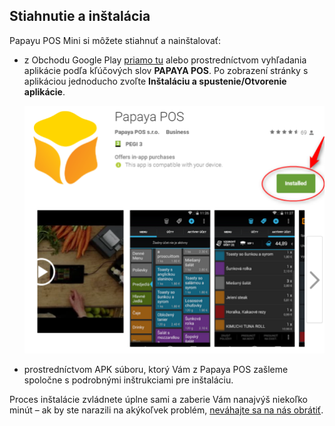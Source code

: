 ## Stiahnutie a inštalácia

Papayu POS Mini si môžete stiahnuť a nainštalovať:

* z Obchodu Google Play [priamo tu](https://play.google.com/store/apps/details?id=qnd.papaya.pos) alebo prostredníctvom vyhľadania aplikácie podľa kľúčových slov **PAPAYA POS**. Po zobrazení stránky s aplikáciou jednoducho zvoľte **Inštaláciu a spustenie\/Otvorenie aplikácie**.

  ![](/assets/Picture1.png)

* prostredníctvom APK súboru, ktorý Vám z Papaya POS zašleme spoločne s podrobnými inštrukciami pre inštaláciu.


Proces inštalácie zvládnete úplne sami a zaberie Vám nanajvýš niekoľko minút – ak by ste narazili na akýkoľvek problém, [neváhajte sa na nás obrátiť](#Centra).

